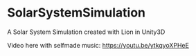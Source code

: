 # SolarSystemSimulation

A Solar System Simulation created with Lion in Unity3D

Video here with selfmade music: https://youtu.be/ytkqyoXPHeE
